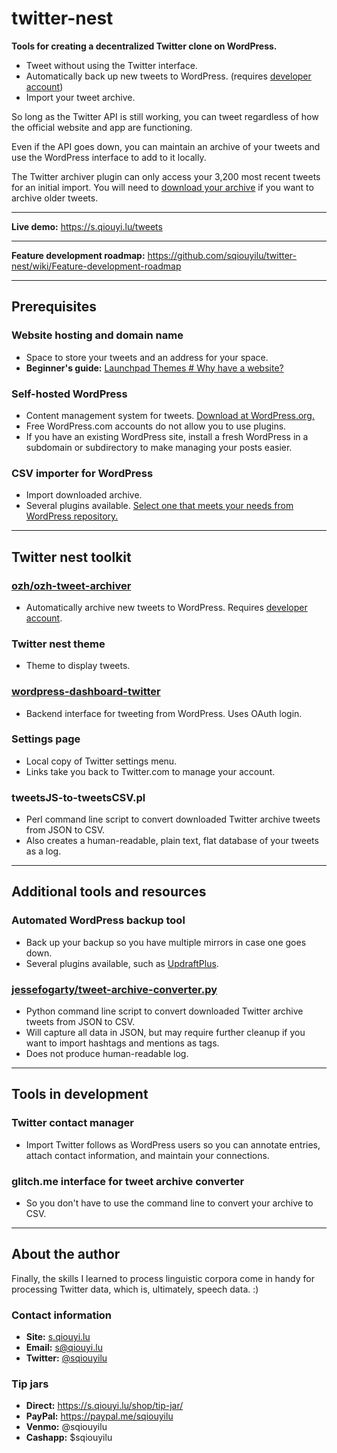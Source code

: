 # twitter-nest

**Tools for creating a decentralized Twitter clone on WordPress.**

- Tweet without using the Twitter interface.
- Automatically back up new tweets to WordPress. (requires [developer account](https://developer.twitter.com/))
- Import your tweet archive.

So long as the Twitter API is still working, you can tweet regardless of how the official website and app are functioning. 

Even if the API goes down, you can maintain an archive of your tweets and use the WordPress interface to add to it locally.

The Twitter archiver plugin can only access your 3,200 most recent tweets for an initial import. You will need to [download your archive](https://help.twitter.com/en/managing-your-account/how-to-download-your-twitter-archive) if you want to archive older tweets.

----

**Live demo:** https://s.qiouyi.lu/tweets

----

**Feature development roadmap:** https://github.com/sqiouyilu/twitter-nest/wiki/Feature-development-roadmap

----

## Prerequisites

### Website hosting and domain name

- Space to store your tweets and an address for your space. 
- **Beginner's guide:** [Launchpad Themes # Why have a website?](https://s.qiouyi.lu/resources/launchpad-themes/#why-have-a-website)

### Self-hosted WordPress

- Content management system for tweets. [Download at WordPress.org.](https://wordpress.org/download/)
- Free WordPress.com accounts do not allow you to use plugins.
- If you have an existing WordPress site, install a fresh WordPress in a subdomain or subdirectory to make managing your posts easier.

### CSV importer for WordPress

- Import downloaded archive. 
- Several plugins available. [Select one that meets your needs from WordPress repository.](https://wordpress.org/plugins/tags/csv/)

----

## Twitter nest toolkit

### [ozh/ozh-tweet-archiver](https://github.com/ozh/ozh-tweet-archiver)

- Automatically archive new tweets to WordPress. Requires [developer account](https://developer.twitter.com/).

### Twitter nest theme

- Theme to display tweets.

### [wordpress-dashboard-twitter](https://wordpress.org/plugins/wordpress-dashboard-twitter/)

- Backend interface for tweeting from WordPress. Uses OAuth login.

### Settings page

- Local copy of Twitter settings menu. 
- Links take you back to Twitter.com to manage your account.

### tweetsJS-to-tweetsCSV.pl

- Perl command line script to convert downloaded Twitter archive tweets from JSON to CSV. 
- Also creates a human-readable, plain text, flat database of your tweets as a log.

----

## Additional tools and resources

### Automated WordPress backup tool

- Back up your backup so you have multiple mirrors in case one goes down.
- Several plugins available, such as [UpdraftPlus](https://updraftplus.com/).

### [jessefogarty/tweet-archive-converter.py](https://gist.github.com/jessefogarty/b0f2d4ea6bdd770e5e9e94d54154c751)

- Python command line script to convert downloaded Twitter archive tweets from JSON to CSV.
- Will capture all data in JSON, but may require further cleanup if you want to import hashtags and mentions as tags.
- Does not produce human-readable log.

----

## Tools in development

### Twitter contact manager

- Import Twitter follows as WordPress users so you can annotate entries, attach contact information, and maintain your connections.

### glitch.me interface for tweet archive converter

- So you don't have to use the command line to convert your archive to CSV.

----

## About the author

Finally, the skills I learned to process linguistic corpora come in handy for processing Twitter data, which is, ultimately, speech data. :)

### Contact information

- **Site:** [s.qiouyi.lu](https://s.qiouyi.lu/)
- **Email:** [s@qiouyi.lu](mailto:s@qiouyi.lu)
- **Twitter:** [@sqiouyilu](https://twitter.com/sqiouyilu)

### Tip jars

- **Direct:** https://s.qiouyi.lu/shop/tip-jar/
- **PayPal:** https://paypal.me/sqiouyilu
- **Venmo:** @sqiouyilu
- **Cashapp:** $sqiouyilu
